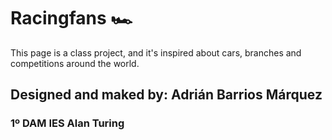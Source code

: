 # Racingfans 🏎️

This page is a class project, and it's inspired about cars, branches and competitions around the world.

## Designed and maked by: Adrián Barrios Márquez

### 1º DAM IES Alan Turing